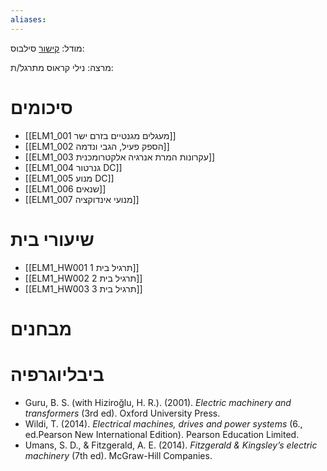 ```yaml
---
aliases:
---
```



מודל: [קישור](https://moodle24.technion.ac.il/course/view.php?id=2376)
סילבוס:

מרצה: נילי קראוס
מתרגל/ת: 

# סיכומים
- [[ELM1_001 מעגלים מגנטיים בזרם ישר]]
- [[ELM1_002 הספק פעיל, הגבי ונדמה]]
- [[ELM1_003 עקרונות המרת אנרגיה אלקטרומכנית]]
- [[ELM1_004 גנרטור DC]]
- [[ELM1_005 מנוע DC]]
- [[ELM1_006 שנאים]]
- [[ELM1_007 מנועי אינדוקציה]]
# שיעורי בית
- [[ELM1_HW001 תרגיל בית 1]]
- [[ELM1_HW002 תרגיל בית 2]]
- [[ELM1_HW003 תרגיל בית 3]]
# מבחנים

# ביבליוגרפיה
- Guru, B. S. (with Hiziroğlu, H. R.). (2001). _Electric machinery and transformers_ (3rd ed). Oxford University Press.
- Wildi, T. (2014). _Electrical machines, drives and power systems_ (6., ed.Pearson New International Edition). Pearson Education Limited.
- Umans, S. D., & Fitzgerald, A. E. (2014). _Fitzgerald & Kingsley’s electric machinery_ (7th ed). McGraw-Hill Companies.